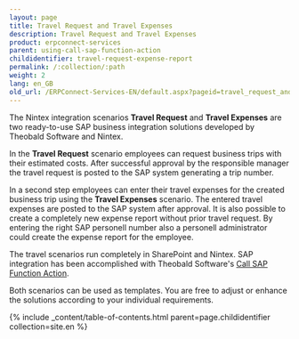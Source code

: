 ```yaml
---
layout: page
title: Travel Request and Travel Expenses
description: Travel Request and Travel Expenses
product: erpconnect-services
parent: using-call-sap-function-action
childidentifier: travel-request-expense-report
permalink: /:collection/:path
weight: 2
lang: en_GB
old_url: /ERPConnect-Services-EN/default.aspx?pageid=travel_request_and_travel_expense_report
---
```


The Nintex integration scenarios **Travel Request** and **Travel Expenses** are two ready-to-use SAP business integration solutions developed by Theobald Software and Nintex. 
 
In the **Travel Request** scenario employees can request business trips with their estimated costs. After successful approval by the responsible manager the travel request is posted to the SAP system generating a trip number.  

In a second step employees can enter their travel expenses for the created business trip using the **Travel Expenses** scenario. The entered travel expenses are posted to the SAP system after approval. It is also possible to create a completely new expense report without prior travel request. By entering the right SAP personell number also a personell administrator could create the expense report for the employee. 

The travel scenarios run completely in SharePoint and Nintex. SAP integration has been accomplished with Theobald Software's [Call SAP Function Action]().     

Both scenarios can be used as templates. You are free to adjust or enhance the solutions according to your individual requirements.  


{% include _content/table-of-contents.html parent=page.childidentifier collection=site.en %}
